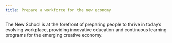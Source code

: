 ```yaml
---
title: Prepare a workforce for the new economy
---
```


The New School is at the forefront of preparing people to thrive in today’s evolving workplace, providing innovative education and continuous learning programs for the emerging creative economy.
